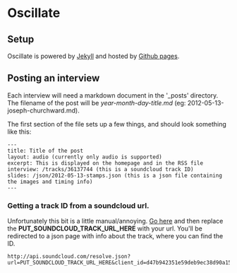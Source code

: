 # Oscillate

## Setup

Oscillate is powered by [Jekyll](https://github.com/mojombo/jekyll/wiki) and hosted by [Github pages](http://pages.github.com).

## Posting an interview

Each interview will need a markdown document in the '\_posts' directory. The filename of the post will be _year-month-day-title.md_ (eg: 2012-05-13-joseph-churchward.md).

The first section of the file sets up a few things, and should look something like this:

```
---
title: Title of the post
layout: audio (currently only audio is supported)
excerpt: This is displayed on the homepage and in the RSS file
interview: /tracks/36137744 (this is a soundcloud track ID)
slides: /json/2012-05-13-stamps.json (this is a json file containing the images and timing info)
---
```


### Getting a track ID from a soundcloud url.

Unfortunately this bit is a little manual/annoying. [Go here](http://api.soundcloud.com/resolve.json?url=PUT_SOUNDCLOUD_TRACK_URL_HERE&client_id=d47b942351e59deb9ec38d90a15beb81) and then replace the __PUT\_SOUNDCLOUD\_TRACK\_URL\_HERE__ with your url. You'll be redirected to a json page with info about the track, where you can find the ID.

```
http://api.soundcloud.com/resolve.json?url=PUT_SOUNDCLOUD_TRACK_URL_HERE&client_id=d47b942351e59deb9ec38d90a15beb81
```